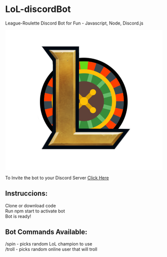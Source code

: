 # LoL-discordBot

League-Roulette Discord Bot for Fun - Javascript, Node, Discord.js

![League Roulette](https://github.com/RicardoMuchacho/LoL-discordBot/blob/main/LoL_icon.png?raw=true)

To Invite the bot to your Discord Server [Click Here](https://discord.com/api/oauth2/authorize?client_id=1002349680388223139&permissions=2147493888&scope=bot%20applications.commands)

## Instruccions:
Clone or download code
<br/>
Run npm start to activate bot
<br/>
Bot is ready!

## Bot Commands Available:
/spin - picks random LoL champion to use
<br/>
/troll - picks random online user that will troll
